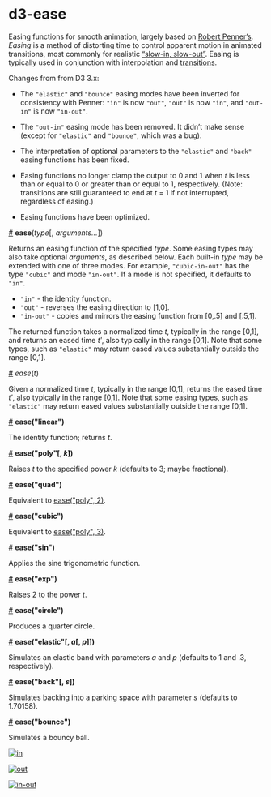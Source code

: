 # d3-ease

Easing functions for smooth animation, largely based on [Robert Penner’s](http://robertpenner.com/easing/). *Easing* is a method of distorting time to control apparent motion in animated transitions, most commonly for  realistic [“slow-in, slow-out”](https://en.wikipedia.org/wiki/12_basic_principles_of_animation#Slow_In_and_Slow_Out). Easing is typically used in conjunction with interpolation and [transitions](https://github.com/d3/d3-transition).

Changes from from D3 3.x:

* The `"elastic"` and `"bounce"` easing modes have been inverted for consistency with Penner: `"in"` is now `"out"`, `"out"` is now `"in"`, and `"out-in"` is now `"in-out"`.

* The `"out-in"` easing mode has been removed. It didn’t make sense (except for `"elastic"` and `"bounce"`, which was a bug).

* The interpretation of optional parameters to the `"elastic"` and `"back"` easing functions has been fixed.

* Easing functions no longer clamp the output to 0 and 1 when *t* is less than or equal to 0 or greater than or equal to 1, respectively. (Note: transitions are still guaranteed to end at *t* = 1 if not interrupted, regardless of easing.)

* Easing functions have been optimized.

<a name="ease" href="#ease">#</a> <b>ease</b>(<i>type</i>[, <i>arguments…</i>])

Returns an easing function of the specified *type*. Some easing types may also take optional *arguments*, as described below. Each built-in *type* may be extended with one of three modes. For example, `"cubic-in-out"` has the type `"cubic"` and mode `"in-out"`. If a mode is not specified, it defaults to `"in"`.

* `"in"` - the identity function.
* `"out"` - reverses the easing direction to [1,0].
* `"in-out"` - copies and mirrors the easing function from [0,.5] and [.5,1].

The returned function takes a normalized time *t*, typically in the range [0,1], and returns an eased time *tʹ*, also typically in the range [0,1]. Note that some types, such as `"elastic"` may return eased values substantially outside the range [0,1].

<a name="_ease" href="#_ease">#</a> <i>ease</i>(<i>t</i>)

Given a normalized time *t*, typically in the range [0,1], returns the eased time *tʹ*, also typically in the range [0,1]. Note that some easing types, such as `"elastic"` may return eased values substantially outside the range [0,1].

<a name="linear" href="#linear">#</a> <b>ease("linear")</b>

The identity function; returns *t*.

<a name="poly" href="#poly">#</a> <b>ease("poly"[, <i>k</i>])</b>

Raises *t* to the specified power *k* (defaults to 3; maybe fractional).

<a name="quad" href="#quad">#</a> <b>ease("quad")</b>

Equivalent to [ease("poly", 2)](#poly).

<a name="cubic" href="#cubic">#</a> <b>ease("cubic")</b>

Equivalent to [ease("poly", 3)](#poly).

<a name="sin" href="#sin">#</a> <b>ease("sin")</b>

Applies the sine trigonometric function.

<a name="exp" href="#exp">#</a> <b>ease("exp")</b>

Raises 2 to the power *t*.

<a name="circle" href="#circle">#</a> <b>ease("circle")</b>

Produces a quarter circle.

<a name="elastic" href="#elastic">#</a> <b>ease("elastic"[, <i>a</i>[, <i>p</i>]])</b>

Simulates an elastic band with parameters *a* and *p* (defaults to 1 and .3, respectively).

<a name="back" href="#back">#</a> <b>ease("back"[, <i>s</i>])</b>

Simulates backing into a parking space with parameter *s* (defaults to 1.70158).

<a name="bounce" href="#bounce">#</a> <b>ease("bounce")</b>

Simulates a bouncy ball.

[![in](https://cloud.githubusercontent.com/assets/230541/7928155/2e21c40c-08a0-11e5-9e6d-cdc5dead16ea.png)](http://bl.ocks.org/mbostock/3fad0a71418216b74444)

[![out](https://cloud.githubusercontent.com/assets/230541/7928156/2e21be30-08a0-11e5-8d4c-d003f6a0ad7f.png)](http://bl.ocks.org/mbostock/5cf917540c86082abf36)

[![in-out](https://cloud.githubusercontent.com/assets/230541/7928157/2e223e1e-08a0-11e5-858c-cd1325729ab6.png)](http://bl.ocks.org/mbostock/9e7296f5c3f02c8b77f7)
